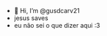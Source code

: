- 👋 Hi, I’m @gusdcarv21
- jesus saves
- eu não sei o que dizer aqui :3

<!---
gusdcarv21/gusdcarv21 is a ✨ special ✨ repository because its `README.md` (this file) appears on your GitHub profile.
You can click the Preview link to take a look at your changes.
--->
